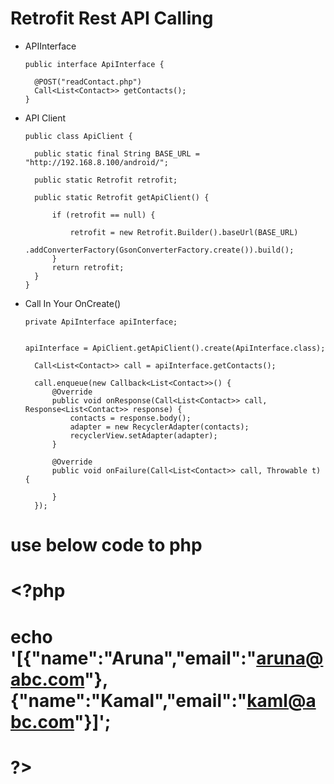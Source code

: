# Retrofit Rest API Calling

* APIInterface

      public interface ApiInterface {

        @POST("readContact.php")
        Call<List<Contact>> getContacts();
      }

* API Client

      public class ApiClient {

        public static final String BASE_URL = "http://192.168.8.100/android/";

        public static Retrofit retrofit;

        public static Retrofit getApiClient() {

            if (retrofit == null) {

                retrofit = new Retrofit.Builder().baseUrl(BASE_URL)
                        .addConverterFactory(GsonConverterFactory.create()).build();
            }
            return retrofit;
        }
      }
      
      
* Call In Your OnCreate()

      private ApiInterface apiInterface;
      

      apiInterface = ApiClient.getApiClient().create(ApiInterface.class);

        Call<List<Contact>> call = apiInterface.getContacts();

        call.enqueue(new Callback<List<Contact>>() {
            @Override
            public void onResponse(Call<List<Contact>> call, Response<List<Contact>> response) {
                contacts = response.body();
                adapter = new RecyclerAdapter(contacts);
                recyclerView.setAdapter(adapter);
            }

            @Override
            public void onFailure(Call<List<Contact>> call, Throwable t) {

            }
        });

# use below code to php


# <?php
# echo '[{"name":"Aruna","email":"aruna@abc.com"},{"name":"Kamal","email":"kaml@abc.com"}]';
# ?>
